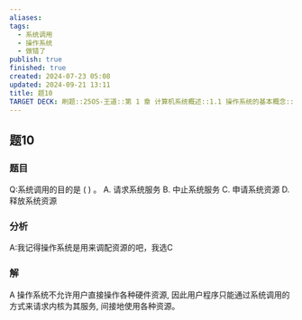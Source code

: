 ```yaml
---
aliases: 
tags:
  - 系统调用
  - 操作系统
  - 做错了
publish: true
finished: true
created: 2024-07-23 05:08
updated: 2024-09-21 13:11
title: 题10
TARGET DECK: 刷题::25OS-王道::第 1 章 计算机系统概述::1.1 操作系统的基本概念::题10
---
```

## 题10
### 题目
Q:系统调用的目的是 ( ) 。
A. 请求系统服务 B. 中止系统服务
C. 申请系统资源 D. 释放系统资源
### 分析
A:我记得操作系统是用来调配资源的吧，我选C
### 解
A
操作系统不允许用户直接操作各种硬件资源, 因此用户程序只能通过系统调用的方式来请求内核为其服务, 间接地使用各种资源。
<!--ID: 1723904685544-->


